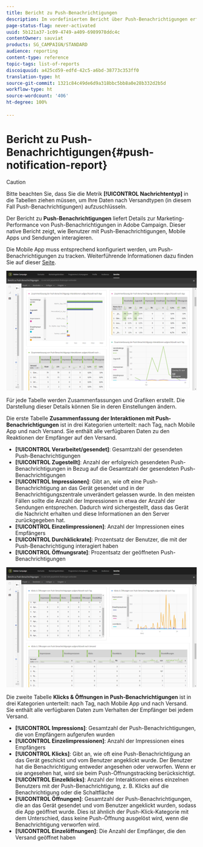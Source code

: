 ```yaml
---
title: Bericht zu Push-Benachrichtigungen
description: Im vordefinierten Bericht über Push-Benachrichtigungen erfahren Sie über die Wirkung Ihrer Push-Benachrichtigung.
page-status-flag: never-activated
uuid: 5b121a37-1c09-4749-a409-6989978ddc4c
contentOwner: sauviat
products: SG_CAMPAIGN/STANDARD
audience: reporting
content-type: reference
topic-tags: list-of-reports
discoiquuid: a425cd59-edfd-42c5-a6bd-38773c353ff0
translation-type: ht
source-git-commit: 1321c84c49de6d9a318bbc5bb8a0e28b332d2b5d
workflow-type: ht
source-wordcount: '406'
ht-degree: 100%

---
```



# Bericht zu Push-Benachrichtigungen{#push-notification-report}

>[!CAUTION]
>
>Bitte beachten Sie, dass Sie die Metrik **[!UICONTROL Nachrichtentyp]** in die Tabellen ziehen müssen, um Ihre Daten nach Versandtypen (in diesem Fall Push-Benachrichtigungen) aufzuschlüsseln.

Der Bericht zu **Push-Benachrichtigungen** liefert Details zur Marketing-Performance von Push-Benachrichtigungen in Adobe Campaign. Dieser native Bericht zeigt, wie Benutzer mit Push-Benachrichtigungen, Mobile Apps und Sendungen interagieren.

Die Mobile App muss entsprechend konfiguriert werden, um Push-Benachrichtigungen zu tracken. Weiterführende Informationen dazu finden Sie auf dieser [Seite](../../administration/using/push-tracking.md).

![](assets/dynamic_report_push.png)

Für jede Tabelle werden Zusammenfassungen und Grafiken erstellt. Die Darstellung dieser Details können Sie in deren Einstellungen ändern.

Die erste Tabelle **Zusammenfassung der Interaktionen mit Push-Benachrichtigungen** ist in drei Kategorien unterteilt: nach Tag, nach Mobile App und nach Versand. Sie enthält alle verfügbaren Daten zu den Reaktionen der Empfänger auf den Versand.

* **[!UICONTROL Verarbeitet/gesendet]**: Gesamtzahl der gesendeten Push-Benachrichtigungen
* **[!UICONTROL Zugestellt]**: Anzahl der erfolgreich gesendeten Push-Benachrichtigungen in Bezug auf die Gesamtzahl der gesendeten Push-Benachrichtigungen
* **[!UICONTROL Impressionen]**: Gibt an, wie oft eine Push-Benachrichtigung an das Gerät gesendet und in der Benachrichtigungszentrale unverändert gelassen wurde. In den meisten Fällen sollte die Anzahl der Impressionen in etwa der Anzahl der Sendungen entsprechen. Dadurch wird sichergestellt, dass das Gerät die Nachricht erhalten und diese Informationen an den Server zurückgegeben hat.
* **[!UICONTROL Einzelimpressionen]**: Anzahl der Impressionen eines Empfängers
* **[!UICONTROL Durchklickrate]**: Prozentsatz der Benutzer, die mit der Push-Benachrichtigung interagiert haben
* **[!UICONTROL Öffnungsrate]**: Prozentsatz der geöffneten Push-Benachrichtigungen

![](assets/dynamic_report_push_2.png)

Die zweite Tabelle **Klicks &amp; Öffnungen in Push-Benachrichtigungen** ist in drei Kategorien unterteilt: nach Tag, nach Mobile App und nach Versand. Sie enthält alle verfügbaren Daten zum Verhalten der Empfänger bei jedem Versand.

* **[!UICONTROL Impressions]**: Gesamtzahl der Push-Benachrichtigungen, die von Empfängern aufgerufen wurden
* **[!UICONTROL Einzelimpressionen]**: Anzahl der Impressionen eines Empfängers
* **[!UICONTROL Klicks]**: Gibt an, wie oft eine Push-Benachrichtigung an das Gerät geschickt und vom Benutzer angeklickt wurde. Der Benutzer hat die Benachrichtigung entweder angesehen oder verworfen. Wenn er sie angesehen hat, wird sie beim Push-Öffnungstracking berücksichtigt.
* **[!UICONTROL Einzelklicks]**: Anzahl der Interaktionen eines einzelnen Benutzers mit der Push-Benachrichtigung, z. B. Klicks auf die Benachrichtigung oder die Schaltfläche
* **[!UICONTROL Öffnungen]**: Gesamtzahl der Push-Benachrichtigungen, die an das Gerät gesendet und vom Benutzer angeklickt wurden, sodass die App geöffnet wurde. Dies ist ähnlich der Push-Klick-Kategorie mit dem Unterschied, dass keine Push-Öffnung ausgelöst wird, wenn die Benachrichtigung verworfen wird.
* **[!UICONTROL Einzelöffnungen]**: Die Anzahl der Empfänger, die den Versand geöffnet haben

